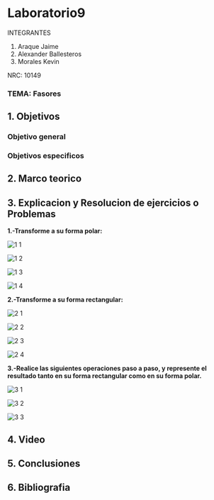 # Laboratorio9
INTEGRANTES

1. Araque Jaime
2. Alexander Ballesteros
3. Morales Kevin

NRC: 10149
### TEMA: Fasores
## 1. Objetivos
### Objetivo general
### Objetivos especificos
## 2. Marco teorico
## 3. Explicacion y Resolucion de ejercicios o Problemas
**1.-Transforme a su forma polar:**

![1 1](https://user-images.githubusercontent.com/93224166/155058705-2aac8c58-c1b8-4dec-882b-c8a076bd75d0.png)

![1 2](https://user-images.githubusercontent.com/93224166/155058708-daa1fec5-e63c-4566-ba7b-7c48144d008e.png)

![1 3](https://user-images.githubusercontent.com/93224166/155058710-9a08d905-475d-4248-a771-1df3ea3700d1.png)

![1 4](https://user-images.githubusercontent.com/93224166/155058713-bc7dc036-37fa-4a60-9bfc-4f8c7bb35edd.png)

**2.-Transforme a su forma rectangular:**

![2 1](https://user-images.githubusercontent.com/93224166/155058715-2435f664-51e6-4b47-9dc5-aa433fc80130.png)

![2 2](https://user-images.githubusercontent.com/93224166/155058720-1c753ae5-d222-4d96-80e4-a714504465e3.png)

![2 3](https://user-images.githubusercontent.com/93224166/155058722-34891fa5-fd6f-4b28-80e2-4242295c8280.png)

![2 4](https://user-images.githubusercontent.com/93224166/155058723-866fee2f-4e5a-42da-ab12-9fb4090b74f0.png)


**3.-Realice las siguientes operaciones paso a paso, y represente el resultado tanto en su forma rectangular como en su forma polar.**

![3 1](https://user-images.githubusercontent.com/93224166/155058724-2da054de-48bf-4613-8bd6-2d0baaccd8f0.png)

![3 2](https://user-images.githubusercontent.com/93224166/155058725-5ec658c3-a68a-40d0-b6ff-df5bec4aa121.png)

![3 3](https://user-images.githubusercontent.com/93224166/155058726-1a36e057-1b2d-4321-88f0-10fc29e258b6.png)






## 4. Video 
## 5. Conclusiones
## 6. Bibliografia
